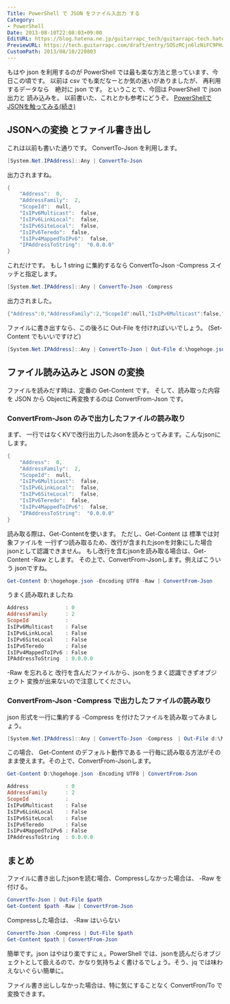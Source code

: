 ```yaml
---
Title: PowerShell で JSON をファイル入出力 する
Category:
- PowerShell
Date: 2013-08-10T22:08:03+09:00
EditURL: https://blog.hatena.ne.jp/guitarrapc_tech/guitarrapc-tech.hatenablog.com/atom/entry/6802418398340959804
PreviewURL: https://tech.guitarrapc.com/draft/entry/SOSzRCjn6lzNiFC9PHzTRE4pJTs
CustomPath: 2013/08/10/220803
---
```


<!--
Date: 2013-08-10T22:08:03+09:00
URL: https://tech.guitarrapc.com/entry/2013/08/10/220803
-->

もはや json を利用するのが PowerShell では最も楽な方法と思っています、今日この頃です。 以前は csv でも楽だなーとか気の迷いがありましたが、 再利用するデータなら　絶対に json です。 ということで、今回は PowerShell で json 出力と 読み込みを。 以前書いた、これとかも参考にどうぞ。 [PowerShellでJSONを触ってみる(続き)](http://guitarrapc.wordpress.com/2013/03/05/powershell%E3%81%A7json%E3%82%92%E8%A7%A6%E3%81%A3%E3%81%A6%E3%81%BF%E3%82%8B%E7%B6%9A%E3%81%8D/)

## JSONへの変換 とファイル書き出し
これは以前も書いた通りです。 ConvertTo-Json を利用します。

```ps1
[System.Net.IPAddress]::Any | ConvertTo-Json
```

出力されますね。

```ps1
{
    "Address":  0,
    "AddressFamily":  2,
    "ScopeId":  null,
    "IsIPv6Multicast":  false,
    "IsIPv6LinkLocal":  false,
    "IsIPv6SiteLocal":  false,
    "IsIPv6Teredo":  false,
    "IsIPv4MappedToIPv6":  false,
    "IPAddressToString":  "0.0.0.0"
}
```

これだけです。 もし 1 string に集約するなら ConvertTo-Json -Compress スイッチと指定します。

```ps1
[System.Net.IPAddress]::Any | ConvertTo-Json -Compress
```

出力されました。

```ps1
{"Address":0,"AddressFamily":2,"ScopeId":null,"IsIPv6Multicast":false,"IsIPv6LinkLocal":false,"IsIPv6SiteLocal":false,"IsIPv6Teredo":false,"IsIPv4MappedToIPv6":false,"IPAddressToString":"0.0.0.0"}
```

ファイルに書き出すなら、この後ろに Out-File を付ければいいでしょう。 (Set-Content でもいいですけど)

```ps1
[System.Net.IPAddress]::Any | ConvertTo-Json | Out-File d:\hogehoge.json -Encoding utf8 -Append
```

## ファイル読み込みと JSON の変換
ファイルを読みだす時は、定番の Get-Content です。 そして、読み取った内容を JSON から Objectに再変換するのは ConvertFrom-Json です。
### ConvertFrom-Json のみで出力したファイルの読み取り
まず、 一行ではなくKVで改行出力したJsonを読みとってみます。こんなjsonにします。

```ps1
{
    "Address":  0,
    "AddressFamily":  2,
    "ScopeId":  null,
    "IsIPv6Multicast":  false,
    "IsIPv6LinkLocal":  false,
    "IsIPv6SiteLocal":  false,
    "IsIPv6Teredo":  false,
    "IsIPv4MappedToIPv6":  false,
    "IPAddressToString":  "0.0.0.0"
}
```

読み取る際は、Get-Contentを使います。
ただし、Get-Content は 標準では対象ファイルを 一行ずつ読み取るため、改行が含まれたjsonを対象にした場合 jsonとして認識できません。
もし改行を含むjsonを読み取る場合は、Get-Content -Raw とします。 その上で、ConvertFrom-Jsonします。例えばこういう jsonですね。

```ps1
Get-Content D:\hogehoge.json -Encoding UTF8 -Raw | ConvertFrom-Json
```

うまく読み取れましたね

```ps1
Address            : 0
AddressFamily      : 2
ScopeId            :
IsIPv6Multicast    : False
IsIPv6LinkLocal    : False
IsIPv6SiteLocal    : False
IsIPv6Teredo       : False
IsIPv4MappedToIPv6 : False
IPAddressToString  : 0.0.0.0
```

-Raw を忘れると 改行を含んだファイルから、jsonをうまく認識できずオブジェクト 変換が出来ないので注意してください。
### ConvertFrom-Json -Compress で出力したファイルの読み取り
json 形式を一行に集約する -Compress を付けたファイルを読み取ってみましょう。

```ps1
[System.Net.IPAddress]::Any | ConvertTo-Json -Compress　| Out-File d:\hogehoge.json -Encoding utf8 -Append
```

この場合、 Get-Content のデフォルト動作である 一行毎に読み取る方法がそのまま使えます。その上で、ConvertFrom-Jsonします。

```ps1
Get-Content D:\hogehoge.json -Encoding UTF8 | ConvertFrom-Json
```


```ps1
Address            : 0
AddressFamily      : 2
ScopeId            :
IsIPv6Multicast    : False
IsIPv6LinkLocal    : False
IsIPv6SiteLocal    : False
IsIPv6Teredo       : False
IsIPv4MappedToIPv6 : False
IPAddressToString  : 0.0.0.0
```

## まとめ
ファイルに書き出したjsonを読む場合、Compressしなかった場合は、 -Raw を付ける。

```ps1
ConvertTo-Json | Out-File $path
Get-Content $path -Raw | ConvertFrom-Json
```

Compressした場合は、 -Raw はいらない

```ps1
ConvertTo-Json -Compress | Out-File $path
Get-Content $path | ConvertFrom-Json
```

簡単です。json はやはり楽ですにぇ。PowerShell では、jsonを読んだらオブジェクトとして扱えるので、かなり気持ちよく書けるでしょう。そう、jq では味わえないぐらい簡単に。

ファイル書き出ししなかった場合は、特に気にすることなく ConvertFron/To で変換できます。
